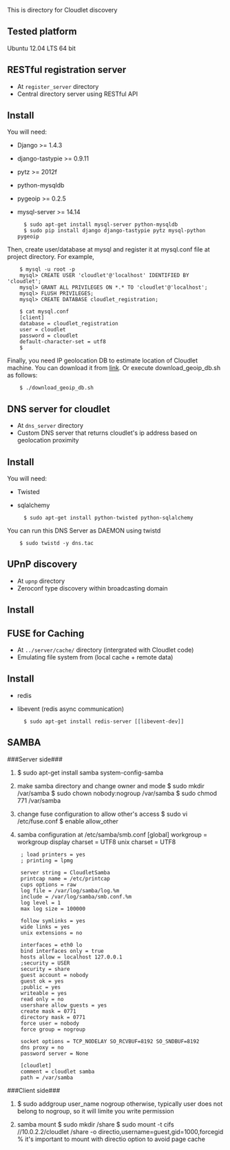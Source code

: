 This is directory for Cloudlet discovery

Tested platform
--------------------
Ubuntu 12.04 LTS 64 bit


RESTful registration server
----------------------------
- At ``register_server`` directory
- Central directory server using RESTful API

## Install ##
You will need:
* Django >= 1.4.3
* django-tastypie >= 0.9.11
* pytz >= 2012f
* python-mysqldb
* pygeoip >= 0.2.5
* mysql-server >= 14.14

		$ sudo apt-get install mysql-server python-mysqldb
		$ sudo pip install django django-tastypie pytz mysql-python pygeoip

Then, create user/database at mysql and register it at mysql.conf file at
project directory. For example,

		$ mysql -u root -p 
		mysql> CREATE USER 'cloudlet'@'localhost' IDENTIFIED BY 'cloudlet';
		mysql> GRANT ALL PRIVILEGES ON *.* TO 'cloudlet'@'localhost';
		mysql> FLUSH PRIVILEGES;
		mysql> CREATE DATABASE cloudlet_registration;
		
		$ cat mysql.conf 
		[client]
		database = cloudlet_registration
		user = cloudlet
		password = cloudlet
		default-character-set = utf8
		$

Finally, you need IP geolocation DB to estimate location of Cloudlet machine.
You can download it from [link](http://dev.maxmind.com/geoip/geolite).
Or execute download_geoip_db.sh as follows:

		$ ./download_geoip_db.sh


DNS server for cloudlet
-----------------------------
- At ``dns_server`` directory
- Custom DNS server that returns cloudlet's ip address based on geolocation proximity

## Install ##
You will need:
* Twisted
* sqlalchemy

		$ sudo apt-get install python-twisted python-sqlalchemy

You can run this DNS Server as DAEMON using twistd

		$ sudo twistd -y dns.tac



UPnP discovery
--------------------
- At ``upnp`` directory
- Zeroconf type discovery within broadcasting domain

## Install ##



FUSE for Caching
--------------------
- At ``../server/cache/`` directory (intergrated with Cloudlet code)
- Emulating file system from (local cache + remote data)

## Install ##
* redis
* libevent (redis async communication)

		$ sudo apt-get install redis-server [[libevent-dev]]



SAMBA
--------------------
###Server side###
1. $ sudo apt-get install samba system-config-samba

2. make samba directory and change owner and mode
		$ sudo mkdir /var/samba
		$ sudo chown nobody:nogroup /var/samba
		$ sudo chmod 771 /var/samba
	
3. change fuse configuration to allow other's access
		$ sudo vi /etc/fuse.conf
		$ enable allow_other

4. samba configuration at /etc/samba/smb.conf
		[global]
		workgroup = workgroup
		display charset = UTF8
		unix charset = UTF8
		
		; load printers = yes
		; printing = lpmg
		
		server string = CloudletSamba
		printcap name = /etc/printcap
		cups options = raw
		log file = /var/log/samba/log.%m
		include = /var/log/samba/smb.conf.%m
		log level = 1
		max log size = 100000
		
		follow symlinks = yes
		wide links = yes
		unix extensions = no
		
		interfaces = eth0 lo
		bind interfaces only = true
		hosts allow = localhost 127.0.0.1
		;security = USER
		security = share
		guest account = nobody
		guest ok = yes
		;public = yes
		writeable = yes
		read only = no
		usershare allow guests = yes 
		create mask = 0771
		directory mask = 0771
		force user = nobody
		force group = nogroup
		
		socket options = TCP_NODELAY SO_RCVBUF=8192 SO_SNDBUF=8192
		dns proxy = no
		password server = None
		
		[cloudlet]
		comment = cloudlet samba
		path = /var/samba


###Client side###
1. $ sudo addgroup user_name nogroup
	otherwise, typically user does not belong to nogroup, so it will limite you write permission

2. samba mount
		$ sudo mkdir /share
		$ sudo mount -t cifs //10.0.2.2/cloudlet /share -o directio,username=guest,gid=1000,forcegid
		% it's important to mount with directio option to avoid page cache

